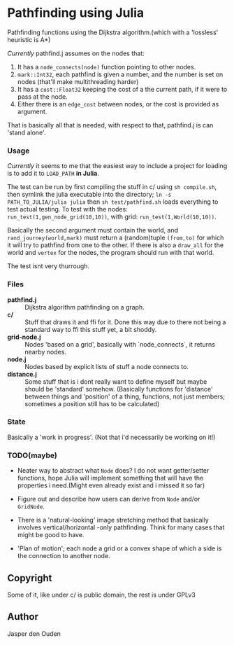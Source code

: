 
# Pathfinding using Julia
Pathfinding functions using the Dijkstra algorithm.(which with a 'lossless'
heuristic is A*)

*Currently* pathfind.j assumes on the nodes that:

1. It has a `node_connects(node)` function pointing to other nodes.
2. `mark::Int32`, each pathfind is given a number, and the number is set on
   nodes (that'll make multithreading harder)
3. It has a `cost::Float32` keeping the cost of a the current path, if it 
   were to pass at the node.
4. Either there is an `edge_cost` between nodes, or the cost is provided as
   argument.

That is basically all that is needed, with respect to that, pathfind.j is can 
 'stand alone'. 

### Usage

*Currently* it seems to me that the easiest way to include a project for 
loading is to add it to `LOAD_PATH` **in Julia**.

The test can be run by first compiling the stuff in c/ using `sh compile.sh`,
then symlink the julia executable into the directory; 
`ln -s PATH_TO_JULIA/julia julia` then
`sh test/pathfind.sh` loads everything to test actual testing. 
To test with the nodes: `run_test(1,gen_node_grid(10,10))`, with grid:
`run_test(1,World(10,10))`.

Basically the second argument must 
contain the world, and `rand_journey(world,mark)` must return a (random)tuple 
`(from,to)` for which it will try to pathfind from one to the other.
If there is also a `draw_all` for the world and `vertex` for the nodes, the 
program should run with that world.

The test isnt very thurrough.

### Files

<dl> <!--Where is mah description list in Markdown, wraaaaahhh!-->
<dt><b>pathfind.j</b></dt>
<dd>Dijkstra algorithm pathfinding on a graph.</dd>
<dt><b>c/</b></dt>
<dd>Stuff that draws it and ffi for it. Done this way due to there not being
a standard way to ffi this stuff yet, a bit shoddy.</dd>
<dt><b>grid-node.j</b></dt>  
<dd>Nodes 'based on a grid', basically with `node_connects`, 
	it returns nearby nodes.</dd>
<dt><b>node.j</b></dt>
<dd>Nodes based by explicit lists of stuff a node connects to.</dd>
<dt><b>distance.j</b></dt> 
<dd>Some stuff that is i dont really want to define myself but maybe
 should be 'standard' somehow. (Basically functions for 'distance'
  between things and 'position' of a thing, functions, not just members; 
  sometimes a position still has to be calculated)</dd>
</dl>

### State
Basically a 'work in progress'. (Not that i'd necessarily be working on it!)

### TODO(maybe)

* Neater way to abstract what `Node` does? I do not want getter/setter 
  functions, hope Julia will implement something that will have the 
  properties i need.(Might even already exist and i missed it so far)
  
* Figure out and describe how users can derive from `Node` and/or `GridNode`.
  
* There is a 'natural-looking' image stretching method that basically involves
  vertical/horizontal -only pathfinding. Think for many cases that might be
  good to have.

* 'Plan of motion'; each node a grid or a convex shape of which a side is the
  connection to another node.

## Copyright
Some of it, like under c/ is public domain, the rest is under GPLv3

## Author

Jasper den Ouden
